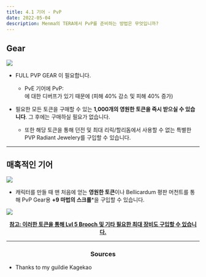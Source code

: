 ```yaml
---
title: 4.1 기어 - PvP
date: 2022-05-04
description: Menma의 TERA에서 PvP를 준비하는 방법은 무엇입니까?
---
```

## Gear

![](https://i.imgur.com/x4XxIt4.png)
* FULL PVP GEAR 이 필요합니다.
  * PvE 기어에 PvP:<br> 
에 대한 디버프가 있기 때문에
(피해 40% 감소 및 피해 40% 증가)

* 필요한 모든 토큰을 구매할 수 있는 **1,000개의 영원한 토큰을 즉시 받으실 수 있습니다**. 그 후에는 구매하실 필요가 없습니다.
  * 또한 해당 토큰을 통해 던전 및 최대 리릭/할리돔에서 사용할 수 없는 특별한 PVP Radiant Jewelery를 구입할 수 있습니다.
<hr/>

## 매혹적인 기어

![](https://i.imgur.com/VzCUeg0.png)
* 캐릭터를 만들 때 맨 처음에 얻는 **영원한 토큰**이나 Bellicardum 평판 머천트를 통해 PvP Gear용 **+9 마법의 스크롤***을 구입할 수 있습니다.

![](https://i.imgur.com/Qtc3HLC.png)
  
<center> 
  <u><strong> 참고: 이러한 토큰을 통해 Lvl 5 Brooch 및 기타 필요한 최대 장비도 구입할 수 있습니다. </strong></u> 
</center>

<hr/> 

<center><h3>Sources</h3></center>

* Thanks to my guildie Kagekao





